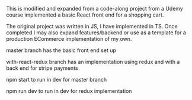 This is modified and expanded from a code-along project from a Udemy course implemented a basic React front end for a shopping cart.

The original project was written in JS, I have implemented in TS. Once completed I may also expand features/backend or use as a template for a production ECommerce implementation of my own.

master branch has the basic front end set up


with-react-redux branch has an implementation using redux and with a back end for stripe payments

npm start to run in dev for master branch


npm run dev to run in dev for redux implementation
